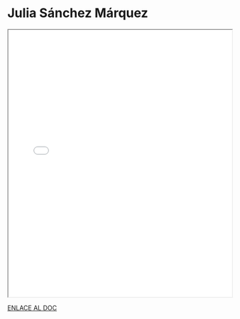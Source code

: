# Julia Sánchez Márquez

<iframe 
  src="/assets/files/Julia%20Sanchez%20Marquez-3947e208505aaa6c5ce69821dec1a358.pdf" 
  width="100%" 
  height="600px" 
  style={{ border: "none" }} 
></iframe>

[ENLACE AL DOC](../../../static/PDFs/Commitment/Julia%20Sanchez%20Marquez.pdf)